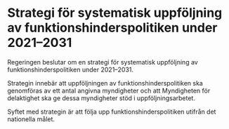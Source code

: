 # Strategi för systematisk uppföljning av funktionshinderspolitiken under 2021–2031

Regeringen beslutar om en strategi för systematisk uppföljning av funktionshinderspolitiken under 2021–2031.

Strategin innebär att uppföljningen av funktionshinderspolitiken ska genomföras av ett antal angivna myndigheter och att Myndigheten för delaktighet ska ge dessa myndigheter stöd i uppföljningsarbetet.

Syftet med strategin är att följa upp funktionshinderspolitiken utifrån det nationella målet.
